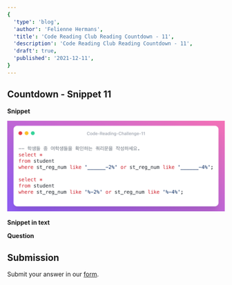 ```yaml
---
{
  'type': 'blog',
  'author': 'Felienne Hermans',
  'title': 'Code Reading Club Reading Countdown - 11',
  'description': 'Code Reading Club Reading Countdown - 11',
  'draft': true,
  'published': '2021-12-11',
}
---
```


## Countdown - Snippet 11

**Snippet**

![CRCRC-11](/images/articles/CRCRC-11.png)

**Snippet in text**

**Question**

## Submission

Submit your answer in our [form](https://forms.gle/241ak21gMu1fRada6).
